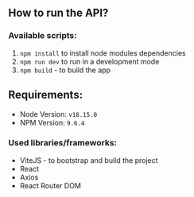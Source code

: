 ## How to run the API?

### Available scripts:

1. `npm install` to install node modules dependencies
2. `npm run dev` to run in a development mode
3. `npm build` - to build the app

## Requirements:

- Node Version: `v18.15.0`
- NPM Version: `9.6.4`

### Used libraries/frameworks:

- ViteJS - to bootstrap and build the project
- React
- Axios
- React Router DOM
